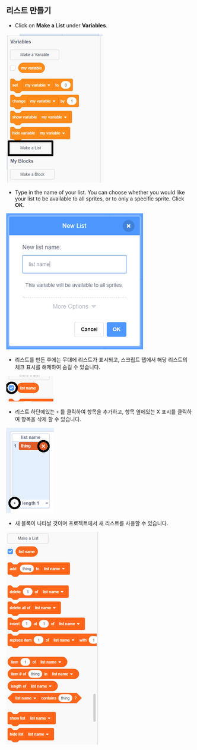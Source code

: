 ## 리스트 만들기

+ Click on **Make a List** under **Variables**.

![리스트 만들기](images/make-a-list-annotated.png)

+ Type in the name of your list. You can choose whether you would like your list to be available to all sprites, or to only a specific sprite. Click **OK**.

![리스트 이름](images/list-name.png)

+ 리스트를 만든 후에는 무대에 리스트가 표시되고, 스크립트 탭에서 해당 리스트의 체크 표시를 해제하여 숨길 수 있습니다.

![리스트 표시 / 숨기기](images/list-show-hide-annotated.png)

+ 리스트 하단에있는 `+` 를 클릭하여 항목을 추가하고, 항목 옆에있는 X 표시를 클릭하여 항목을 삭제 할 수 있습니다.

![리스트 표시 / 숨기기](images/list-add-delete-annotated.png)

+ 새 블록이 나타날 것이며 프로젝트에서 새 리스트를 사용할 수 있습니다.

![리스트 블록](images/list-blocks.png)